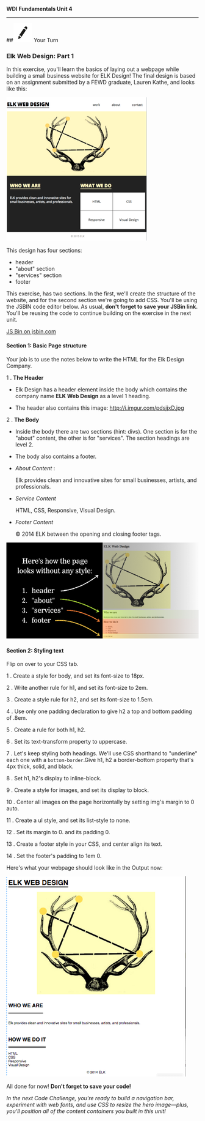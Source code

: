 **WDI Fundamentals Unit 4**

---

##![Your Turn](../assets/exercise.png) Your Turn

### Elk Web Design: Part 1

In this exercise, you'll learn the basics of laying out a webpage while building a small business website for ELK Design! The final design is based on an assignment submitted by a FEWD graduate, Lauren Kathe, and looks like this:

![](../assets/elkwebdesign/elkwebdesign.png)

This design has four sections:

* header
* "about" section
* "services" section
* footer

This exercise, has two sections. In the first, we'll create the structure of the website, and for the second section we're going to add CSS. You'll be using the JSBIN code editor below. As usual, **don't forget to save your JSBin link.** You'll be reusing the code to continue building on the exercise in the next unit.

<a class="jsbin-embed" href="https://jsbin.com/nideji/embed?html&height=600px">JS Bin on jsbin.com</a><script src="https://static.jsbin.com/js/embed.min.js?3.35.12"></script>

#### Section 1: Basic Page structure
Your job is to use the notes below to write the HTML for the Elk Design Company.

1 . **The Header**
  * Elk Design has a header element inside the body which contains the company name **ELK Web Design** as a level 1 heading.

  * The header also contains this image: http://i.imgur.com/pdsjjxD.jpg

2 . **The Body**
  * Inside the body there are two sections (hint: divs). One section is for the "about" content, the other is for "services". The section headings are level 2.

  * The body also contains a footer.

  * _About Content_ :

    Elk provides clean and innovative sites for small businesses, artists, and professionals.

  * _Service Content_

    HTML, CSS, Responsive, Visual Design.

  * _Footer Content_

    &copy; 2014 ELK between the opening and closing footer tags.

![](../assets/elkwebdesign/elkheader.png)

#### Section 2: Styling text

Flip on over to your CSS tab.

1 . Create a style for body, and set its font-size to 18px.

2 . Write another rule for h1, and set its font-size to 2em.

3 . Create a style rule for h2, and set its font-size to 1.5em.

4 . Use only one padding declaration to give h2 a top and bottom padding of .8em.

5 . Create a rule for both h1, h2.

6 . Set its text-transform property to uppercase.

7 . Let's keep styling both headings. We'll use CSS shorthand to "underline" each one with a `bottom-border`.Give h1, h2 a border-bottom property that's 4px thick, solid, and black.

8 . Set h1, h2's display to inline-block.

9 . Create a style for images, and set its display to block.

10 . Center all images on the page horizontally by setting img's margin to 0 auto.

11 . Create a ul style, and set its list-style to none.

12 . Set its margin to 0. and its padding 0.

13 . Create a footer style in your CSS, and center align its text.

14 . Set the footer's padding to 1em 0.

Here's what your webpage should look like in the Output now:

![](/assets/elkwebdesign/elkchapter5.png)

All done for now! **Don't forget to save your code!**

*In the next Code Challenge, you're ready to build a navigation bar, experiment with web fonts, and use CSS to resize the hero image—plus, you'll position all of the content containers you built in this unit!*
